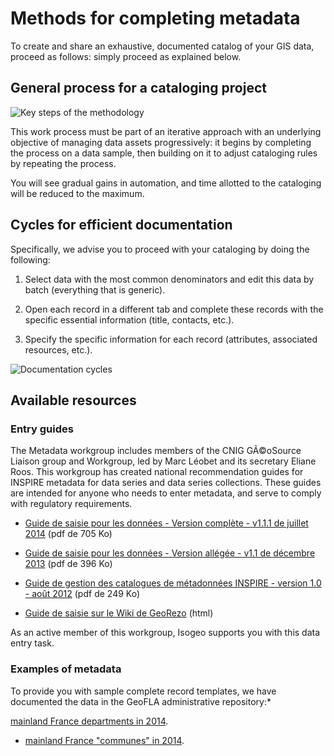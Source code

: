 # Methods for completing metadata

To create and share an exhaustive, documented catalog of your GIS data, proceed as follows: simply proceed as explained below.

## General process for a cataloging project

![Key steps of the methodology](/assets/method_schema_cataloging_micro.png "Steps in a cataloging project")

This work process must be part of an iterative approach with an underlying objective of managing data assets progressively: it begins by completing the process on a data sample, then building on it to adjust cataloging rules by repeating the process.

You will see gradual gains in automation, and time allotted to the cataloging will be reduced to the maximum.

## Cycles for efficient documentation

Specifically, we advise you to proceed with your cataloging by doing the following:

1.	Select data with the most common denominators and edit this data by batch (everything that is generic).

2.	Open each record in a different tab and complete these records with the specific essential information (title, contacts, etc.).

3.	Specify the specific information for each record (attributes, associated resources, etc.).

![Documentation cycles](/assets/method_schema_documentation_cycles.png "Iterations in cataloging methodology")

## Available resources

### Entry guides

The Metadata workgroup includes members of the CNIG GÃ©oSource Liaison group and Workgroup, led by Marc Léobet and its secretary Eliane Roos. This workgroup has created national recommendation guides for INSPIRE metadata for data series and data series collections. These guides are intended for anyone who needs to enter metadata, and serve to comply with regulatory requirements.

* [Guide de saisie pour les données - Version complète - v1.1.1 de juillet 2014](http://cnig.gouv.fr/wp-content/uploads/2014/07/Guide-de-saisie-des-%C3%A9l%C3%A9ments-de-m%C3%A9tadonn%C3%A9es-INSPIRE-v1.1.1.pdf) (pdf de 705 Ko)
* [Guide de saisie pour les données - Version allégée - v1.1 de décembre 2013](http://cnig.gouv.fr/wp-content/uploads/2014/01/Guide-de-saisie-des-%C3%A9l%C3%A9ments-de-m%C3%A9tadonn%C3%A9es-INSPIRE-v1.1-final-light.pdf) (pdf de 396 Ko)
* [Guide de gestion des catalogues de métadonnées INSPIRE - version 1.0 - août 2012](http://inspire.ign.fr/sites/all/files/2012-08-20_guide-catalogues-md-inspire-v1.0.pdf) (pdf de 249 Ko)

* [Guide de saisie sur le Wiki de GeoRezo](http://georezo.net/wiki/main/donnees/inspire/aide_a_la_saisie_des_metadonnees_inspire) (html)

As an active member of this workgroup, Isogeo supports you with this data entry task.

### Examples of metadata

To provide you with sample complete record templates, we have documented the data in the GeoFLA administrative repository:*

[mainland France departments in 2014](http://open.isogeo.com/s/344d51c3edfb435daf9d98d948fa207e/Sbd1w7PgqE8n7LDq3azRqNhiMHZf0/m/754209f115c040a48d43ffc262b16500).
* [mainland France "communes" in 2014](http://open.isogeo.com/s/344d51c3edfb435daf9d98d948fa207e/Sbd1w7PgqE8n7LDq3azRqNhiMHZf0/m/fa079cbb63cd4099bf249e572dbf4563).

